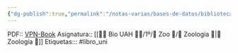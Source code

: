 ```yaml
---
{"dg-publish":true,"permalink":"/notas-varias/bases-de-datos/biblioteca-b/b-principios-integrales-de-zoologia/","title":"Principios integrales de Zoología"}
---
```


PDF:: [VPN-Book](https://www.ingebook.com/ib/NPcd/IB_LstBooks?cod_primaria=1000187&Sch_orden=1&Sch_orden_2=desc&Sch_todo=zoologia)
Asignatura:: [[👩‍🎓 Bio UAH 👩‍🎓/1º/🦁 Zoo 🦁/🦁 Zoología 🦁\|🦁 Zoología 🦁]]
Etiquetas::: #libro_uni